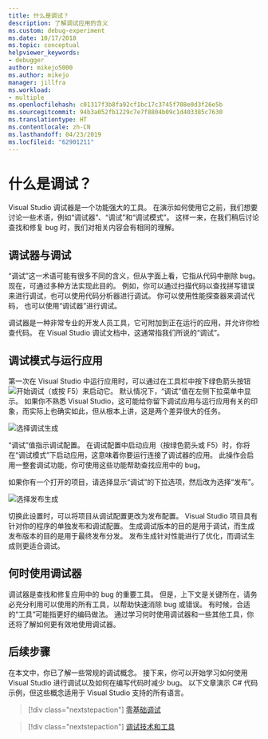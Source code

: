 ```yaml
---
title: 什么是调试？
description: 了解调试应用的含义
ms.custom: debug-experiment
ms.date: 10/17/2018
ms.topic: conceptual
helpviewer_keywords:
- debugger
author: mikejo5000
ms.author: mikejo
manager: jillfra
ms.workload:
- multiple
ms.openlocfilehash: c01317f3b8fa92cf1bc17c3745f708e0d3f26e5b
ms.sourcegitcommit: 94b3a052fb1229c7e7f8804b09c1d403385c7630
ms.translationtype: HT
ms.contentlocale: zh-CN
ms.lasthandoff: 04/23/2019
ms.locfileid: "62901211"
---
```

# <a name="what-is-debugging"></a>什么是调试？

Visual Studio 调试器是一个功能强大的工具。 在演示如何使用它之前，我们想要讨论一些术语，例如“调试器”、“调试”和“调试模式”。 这样一来，在我们稍后讨论查找和修复 bug 时，我们对相关内容会有相同的理解。

## <a name="debugger-vs-debugging"></a>调试器与调试

“调试”这一术语可能有很多不同的含义，但从字面上看，它指从代码中删除 bug。 现在，可通过多种方法实现此目的。 例如，你可以通过扫描代码以查找拼写错误来进行调试，也可以使用代码分析器进行调试。 你可以使用性能探查器来调试代码， 也可以使用“调试器”进行调试。

调试器是一种非常专业的开发人员工具，它可附加到正在运行的应用，并允许你检查代码。 在 Visual Studio 调试文档中，这通常指我们所说的“调试”。

## <a name="debug-mode-vs-running-your-app"></a>调试模式与运行应用

第一次在 Visual Studio 中运行应用时，可以通过在工具栏中按下绿色箭头按钮 ![开始调试](../debugger/media/dbg-tour-start-debugging.png "开始调试")（或按 F5）来启动它。 默认情况下，“调试”值在左侧下拉菜单中显示。 如果你不熟悉 Visual Studio，这可能给你留下调试应用与运行应用有关的印象，而实际上也确实如此，但从根本上讲，这是两个差异很大的任务。

![选择调试生成](../debugger/media/what-is-debugging-debug-build.png)

“调试”值指示调试配置。 在调试配置中启动应用（按绿色箭头或 F5）时，你将在“调试模式”下启动应用，这意味着你要运行连接了调试器的应用。 此操作会启用一整套调试功能，你可使用这些功能帮助查找应用中的 bug。

如果你有一个打开的项目，请选择显示“调试”的下拉选项，然后改为选择“发布”。

![选择发布生成](../debugger/media/what-is-debugging-release-build.png)

切换此设置时，可以将项目从调试配置更改为发布配置。 Visual Studio 项目具有针对你的程序的单独发布和调试配置。 生成调试版本的目的是用于调试，而生成发布版本的目的是用于最终发布分发。 发布生成针对性能进行了优化，而调试生成则更适合调试。

## <a name="when-to-use-a-debugger"></a>何时使用调试器

调试器是查找和修复应用中的 bug 的重要工具。 但是，上下文是关键所在，请务必充分利用可以使用的所有工具，以帮助快速消除 bug 或错误。 有时候，合适的“工具”可能指更好的编码做法。 通过学习何时使用调试器和一些其他工具，你还将了解如何更有效地使用调试器。

## <a name="next-steps"></a>后续步骤

在本文中，你已了解一些常规的调试概念。 接下来，你可以开始学习如何使用 Visual Studio 进行调试以及如何在编写代码时减少 bug。 以下文章演示 C# 代码示例，但这些概念适用于 Visual Studio 支持的所有语言。

> [!div class="nextstepaction"]
> [零基础调试](../debugger/debugging-absolute-beginners.md)

> [!div class="nextstepaction"]
> [调试技术和工具](../debugger/write-better-code-with-visual-studio.md)
